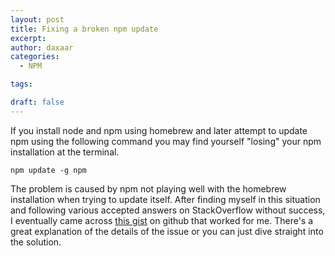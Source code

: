 ```yaml
---
layout: post
title: Fixing a broken npm update
excerpt:
author: daxaar
categories:
  - NPM

tags:

draft: false
---
```

If you install node and npm using homebrew and later attempt to update npm using the following command you may find yourself "losing" your npm installation at the terminal.

`npm update -g npm`

The problem is caused by npm not playing well with the homebrew installation when trying to update itself. After finding myself in this situation and following various accepted answers on StackOverflow without success, I eventually came across <a href="https://gist.github.com/DanHerbert/9520689">this gist</a> on github that worked for me. There's a great explanation of the details of the issue or you can just dive straight into the solution.
